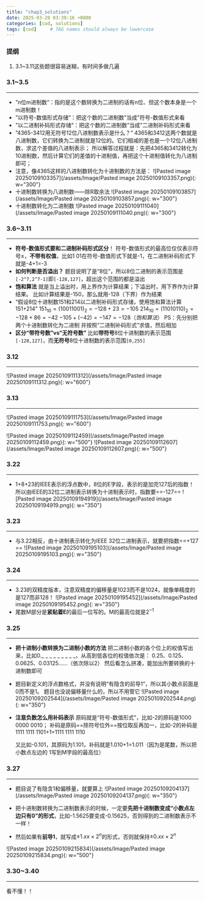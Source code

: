 ```yaml
---
title: "chap3_solutions"
date: 2025-03-20 03:39:16 +0800
categories: [cod, solutions]
tags: [cod]     # TAG names should always be lowercase
---
```

### 提纲
1.  3.1~3.11这些题很容易迷糊，有时间多做几遍

### 3.1~3.5
---
- ”n位m进制数“：指的是这个数转换为二进制的话有n位、但这个数本身是一个m进制数！
- ”以符号-数值形式存储“：把这个数的二进制数”当成"符号-数值形式来看
-  ”以二进制补码形式存储“：把这个数的二进制数”当成"二进制补码形式来看
- ”4365-3412用无符号12位八进制数表示是什么？“
	4365和3412这两个数就是八进制数，它们转换为二进制就是12位的。它们相减的差也是一个12位八进制数，求这个差值的八进制表示；
	所以解答过程就是：先把4365和3412转化为10进制数，然后计算它们的差值的十进制值，再把这个十进制值转化为八进制即可；
- 注意，像4365这样的八进制数转化为十进制数的方法是：
  ![Pasted image 20250109103357](/assets/Image/Pasted image 20250109103357.png){: w="300"}
- 十进制数转换为八进制数——除R取余法
  ![Pasted image 20250109103857](/assets/Image/Pasted image 20250109103857.png){: w="300"}
- 十进制数转化为二进制数
	![Pasted image 20250109111040](/assets/Image/Pasted image 20250109111040.png){: w="300"}

### 3.6~3.11
---
- **符号-数值形式要和二进制补码形式区分**！
	符号-数值形式的最高位仅仅表示符号±，**不带有权值**，比如1 01在符号-数值形式下就是-1，在二进制补码形式下就是-4+1=-3
- **如何判断是否溢出？**
	题目说明了是“8位”，所以8位二进制的表示范围是`[-2^7,2^7-1]`即`[-128,127]`，超出这个范围的都是溢出
- **饱和算法**
	就是当上溢出时，用上界作为计算结果；下溢出时，用下界作为计算结果。
	比如计算结果是-150，那么就用-128（下界）作为结果
- “假设8位十进制数151和214以二进制补码形式存储，使用饱和算法计算151+214”
	$151_{10}=(1001 1001)_2=-128+23=-105$
	$214_{10}=(11010110)_2=-128+86=-42$
	$-105+(-42)=-147=-128（饱和算法）$
	PS：先分别把两个十进制数转化为二进制 并按照“二进制补码形式”求值，然后相加
- **区分“带符号数”vs“无符号数”**
	比如**带符号**8位十进制数的表示范围`[-128,127]`，而**无符号**8位十进制数的表示范围`[0,255]`

### 3.12
---
![Pasted image 20250109111312](/assets/Image/Pasted image 20250109111312.png){: w="600"}

### 3.13
---
![Pasted image 20250109111753](/assets/Image/Pasted image 20250109111753.png){: w="600"}

![Pasted image 20250109112459](/assets/Image/Pasted image 20250109112459.png){: w="500"}
![Pasted image 20250109112607](/assets/Image/Pasted image 20250109112607.png){: w="500"}


### 3.22
---
- 1+8+23的IEEE表示的浮点数中，8位的E字段，表示的是加完127后的指数！所以由IEEE的32位二进制表示转换为十进制表示时，指数要==-127==
	 ![Pasted image 20250109194919](/assets/Image/Pasted image 20250109194919.png){: w="350"}

### 3.23
---
- 与3.22相反，由十进制表示转化为IEEE 32位二进制表示，就要把指数==+127 ==
	![Pasted image 20250109195103](/assets/Image/Pasted image 20250109195103.png){: w="350"}

### 3.24
---
- 3.23的双精度版本，注意双精度的偏移量是1023而不是1024，就像单精度的是127而非128！
	![Pasted image 20250109195452](/assets/Image/Pasted image 20250109195452.png){: w="350"}
- 尾数M部分是**紧贴着E**的最后一位写的。M的最高位就是$2^{-1}$

### 3.25
---
- **把十进制小数转换为二进制小数的方法**
	把二进制小数的各个位上的权值写出来，比如0._ _ _ _ _ _ _ _ \_，从高到低各位的权值依次是：
		0.25、0.125、0.0625、0.03125......（依次除以2）
	然后看怎么拼凑，能加出所要转换的十进制数即可

- 题目新定义的浮点数格式，并没有说明“有隐含的前导1”，所以其小数点前面是0而不是1。
  题目也没说偏移量什么的，所以不用管它
	![Pasted image 20250109202544](/assets/Image/Pasted image 20250109202544.png){: w="350"}

- **注意负数怎么用补码表示**
	原码就是“符号-数值形式”，比如-2的原码是1000 0000 0010；
	补码是原码==除符号位外==按位取反再加一，比如-2的补码是1111 1111 1101+1=1111 1111 1110
	
	又比如-0.101，其原码为1.101，补码就是1.010+1=1.011（因为是尾数，所以把小数点左边的 1写到M字段的最高位）

### 3.27
---
- 题目说了有隐含1和偏移量，就要算上
	![Pasted image 20250109204137](/assets/Image/Pasted image 20250109204137.png){: w="350"}

- 把十进制数转换为二进制数表示的时候，一定要**先把十进制数变成“小数点左边只有0”的形式**，比如-1.5625要变成-0.15625，否则得到的二进制数表示不一样！
- 然后如果有**前导1**，就写成$±1.xx×2^n$的形式，否则就保持$±0.xx×2^n$

![Pasted image 20250109215834](/assets/Image/Pasted image 20250109215834.png){: w="500"}

### 3.30~3.40
---
看不懂！！
